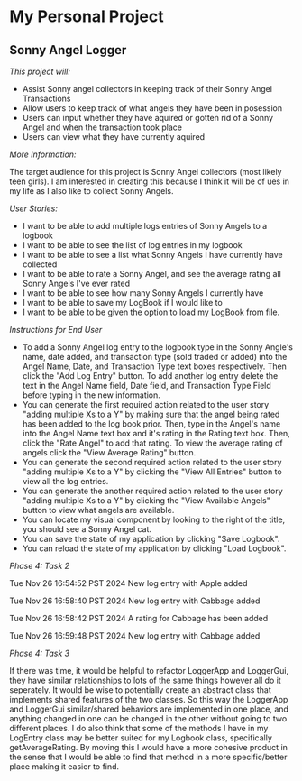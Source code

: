 # My Personal Project

## Sonny Angel Logger

*This project will:*
- Assist Sonny angel collectors in keeping track of their Sonny Angel Transactions
- Allow users to keep track of what angels they have been in posession
- Users can input whether they have aquired or gotten rid of a Sonny Angel and when the transaction took place
- Users can view what they have currently aquired


*More Information:*

The target audience for this project is Sonny Angel collectors (most likely teen girls). I am interested in creating this because I think it will be of ues in my life as I also like to collect Sonny Angels. 

*User Stories:*

- I want to be able to add multiple logs entries of Sonny Angels to a logbook
- I want to be able to see the list of log entries in my logbook
- I want to be able to see a list what Sonny Angels I have currently have collected
- I want to be able to rate a Sonny Angel, and see the average rating all Sonny Angels I've ever rated
- I want to be able to see how many Sonny Angels I currently have 
- I want to be able to save my LogBook if I would like to
- I want to be able to be given the option to load my LogBook from file.

*Instructions for End User*

- To add a Sonny Angel log entry to the logbook type in the Sonny Angle's name, date added, and transaction type (sold traded or added) into the Angel Name, Date, and Transaction Type text boxes respectively. Then click the "Add Log Entry" button. To add another log entry delete the text in the Angel Name field, Date field, and Transaction Type Field before typing in the new information. 
- You can generate the first required action related to the user story "adding multiple Xs to a Y" by making sure that the angel being rated has been added to the log book prior. Then, type in the Angel's name into the Angel Name text box and it's rating in the Rating text box. Then, click the "Rate Angel" to add that rating. To view the average rating of angels click the "View Average Rating" button. 
- You can generate the second required action related to the user story "adding multiple Xs to a Y" by clicking the "View All Entries" button to view all the log entries.
- You can generate the another required action related to the user story "adding multiple Xs to a Y" by clicking the "View Available Angels" button to view what angels are available.
- You can locate my visual component by looking to the right of the title, you should see a Sonny Angel cat. 
- You can save the state of my application by clicking "Save Logbook".
- You can reload the state of my application by clicking "Load Logbook".

*Phase 4: Task 2*

Tue Nov 26 16:54:52 PST 2024
New log entry with Apple added

Tue Nov 26 16:58:40 PST 2024
New log entry with Cabbage added

Tue Nov 26 16:58:42 PST 2024
A rating for Cabbage has been added

Tue Nov 26 16:59:48 PST 2024
New log entry with Cabbage added

*Phase 4: Task 3*

If there was time, it would be helpful to refactor LoggerApp and LoggerGui, they have similar relationships to lots of the same things however all do it seperately. It would be wise to potentially create an abstract class that implements shared features of the two classes. So this way the LoggerApp and LoggerGui similar/shared behaviors are implemented in one place, and anything changed in one can be changed in the other without going to two different places. I do also think that some of the methods I have in my LogEntry class may be better suited for my Logbook class, specifically getAverageRating. By moving this I would have a more cohesive product in the sense that I would be able to find that method in a more specific/better place making it easier to find. 